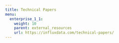 ```yaml
---
title: Technical Papers
menu:
  enterprise_1_1:
    weight: 10
    parent: external_resources
    url: https://influxdata.com/technical-papers/
---
```

